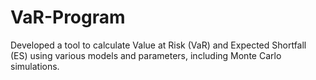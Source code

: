 # VaR-Program
Developed a tool to calculate Value at Risk (VaR) and Expected Shortfall (ES) using various models and parameters, including Monte Carlo simulations.
